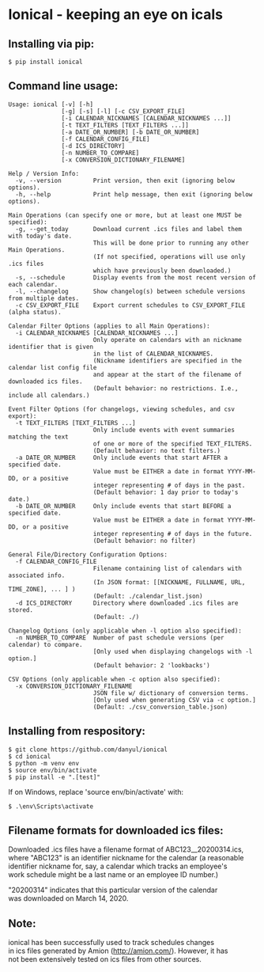 
# Ionical - keeping an eye on icals

## Installing via pip:
```
$ pip install ionical
```

## Command line usage:
```
Usage: ionical [-v] [-h] 
               [-g] [-s] [-l] [-c CSV_EXPORT_FILE] 
               [-i CALENDAR_NICKNAMES [CALENDAR_NICKNAMES ...]] 
               [-t TEXT_FILTERS [TEXT_FILTERS ...]] 
               [-a DATE_OR_NUMBER] [-b DATE_OR_NUMBER]
               [-f CALENDAR_CONFIG_FILE] 
               [-d ICS_DIRECTORY] 
               [-n NUMBER_TO_COMPARE] 
               [-x CONVERSION_DICTIONARY_FILENAME]

Help / Version Info:
  -v, --version         Print version, then exit (ignoring below options).
  -h, --help            Print help message, then exit (ignoring below options).

Main Operations (can specify one or more, but at least one MUST be specified):
  -g, --get_today       Download current .ics files and label them with today's date.
                        This will be done prior to running any other Main Operations.
                        (If not specified, operations will use only .ics files
                        which have previously been downloaded.)
  -s, --schedule        Display events from the most recent version of each calendar.
  -l, --changelog       Show changelog(s) between schedule versions from multiple dates.
  -c CSV_EXPORT_FILE    Export current schedules to CSV_EXPORT_FILE (alpha status).

Calendar Filter Options (applies to all Main Operations):
  -i CALENDAR_NICKNAMES [CALENDAR_NICKNAMES ...]
                        Only operate on calendars with an nickname identifier that is given
                        in the list of CALENDAR_NICKNAMES.
                        (Nickname identifiers are specified in the calendar list config file
                        and appear at the start of the filename of downloaded ics files.
                        (Default behavior: no restrictions. I.e., include all calendars.)

Event Filter Options (for changelogs, viewing schedules, and csv export):
  -t TEXT_FILTERS [TEXT_FILTERS ...]
                        Only include events with event summaries matching the text
                        of one or more of the specified TEXT_FILTERS.
                        (Default behavior: no text filters.)
  -a DATE_OR_NUMBER     Only include events that start AFTER a specified date.
                        Value must be EITHER a date in format YYYY-MM-DD, or a positive
                        integer representing # of days in the past.
                        (Default behavior: 1 day prior to today's date.)
  -b DATE_OR_NUMBER     Only include events that start BEFORE a specified date.
                        Value must be EITHER a date in format YYYY-MM-DD, or a positive
                        integer representing # of days in the future.
                        (Default behavior: no filter)

General File/Directory Configuration Options:
  -f CALENDAR_CONFIG_FILE
                        Filename containing list of calendars with associated info.
                        (In JSON format: [[NICKNAME, FULLNAME, URL, TIME_ZONE], ... ] )
                        (Default: ./calendar_list.json)
  -d ICS_DIRECTORY      Directory where downloaded .ics files are stored.
                        (Default: ./)

Changelog Options (only applicable when -l option also specified):
  -n NUMBER_TO_COMPARE  Number of past schedule versions (per calendar) to compare.
                        [Only used when displaying changelogs with -l option.]
                        (Default behavior: 2 'lookbacks')

CSV Options (only applicable when -c option also specified):
  -x CONVERSION_DICTIONARY_FILENAME
                        JSON file w/ dictionary of conversion terms.
                        [Only used when generating CSV via -c option.]
                        (Default: ./csv_conversion_table.json)
```

## Installing from respository:
```
$ git clone https://github.com/danyul/ionical
$ cd ionical
$ python -m venv env
$ source env/bin/activate
$ pip install -e ".[test]"
```
If on Windows, replace 'source env/bin/activate' with:
```
$ .\env\Scripts\activate
```

## Filename formats for downloaded ics files:

Downloaded .ics files have a filename format of ABC123__20200314.ics,  
where "ABC123" is an identifier nickname for the calendar (a reasonable  
identifier nickname for, say, a calendar which tracks an employee's  
work schedule might be a last name or an employee ID number.) 

"20200314" indicates that this particular version of the calendar   
was downloaded on March 14, 2020.


## Note:

ionical has been successfully used to track schedules changes  
in ics files generated by Amion (http://amion.com/).  However, it has  
not been extensively tested on ics files from other sources.  

